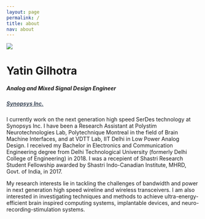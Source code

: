 ```yaml
---
layout: page
permalink: /
title: about
nav: about
---
```


<div class="text-center mt-5">
  <img class="img-fluid rounded-circle profile-img shadow" src="{{ 'prof_pic.jpeg' | prepend: '/assets/img/' | prepend: site.baseurl | prepend: site.url }}">
</div>

<div class="col mt-4">
  <h1 class="title text-center font-weight-bold">Yatin Gilhotra</h1>
  <h5 class="text-center text-sm-center" style="font-stretch: ultra-condensed;">
    Analog and Mixed Signal Design Engineer
  </h5>
  <h5 class="text-center text-sm-center" style="font-stretch: ultra-condensed;">
    <a style="color: rgb(60, 72, 88);" href="https://www.synopsys.com/designware-ip/interface-ip.html" target="_blank">Synopsys Inc.</a><br/>
  </h5>
</div>

<!-- Introduction -->

<div class="col text-justify p-0">
  I currently work on the next generation high speed SerDes technology at Synopsys Inc. I have been a Research Assistant at <span class="font-weight-bold">Polystim Neurotechnologies Lab, Polytechnique Montreal</span> in the field of Brain Machine Interfaces, and at <span class="font-weight-bold">VDTT Lab, IIT Delhi</span> in Low Power Analog Design. I received my Bachelor in Electronics and Communication Engineering degree from <span class="font-weight-bold">Delhi Technological University (formerly Delhi College of Engineering)</span> in 2018. I was a recepient of <span class="font-weight-bold">Shastri Research Student Fellowship</span> awarded by Shastri Indo-Canadian Institute, MHRD, Govt. of India, in 2017.
  <p>
  <p>My research interests lie in tackling the challenges of bandwidth and power in next generation high speed wireline and wireless transceivers. I am also interested in investigating techniques and methods to achieve ultra-energy-efficient brain inspired computing systems, implantable devices, and neuro-recording-stimulation systems.




  <!--
  I am an Analog and Mixed Signal Design Engineer at Synopsys Inc., and I work on design of High Speed Mixed Signal Wireline Tranceivers. I have been awarded <span class="font-weight-bold">First Class with Distinction</span> for my <i>Bachelor in Technology</i> degree in Electronics and Communication Engineering from Delhi Technological University (formerly, Delhi College of Engineering). I have been the recepient of <span class="font-weight-bold">Shastri Research Student Fellowship</span>, awarded by Shastri Indo-Canadian Institute, MHRD India. As a Shastri Research Fellow, I have worked at <span class="font-weight-bold">Polystim Neurotechnologies Lab</span>, Polytechnique Montreal, in the area of Brain Machine Interfaces during the summer of 2017. I have also worked at <span class="font-weight-bold">VLSI Design Tools and Technologies (VDTT) Lab</span>, at IIT Delhi as a Junior Research Fellow in the fall of 2016, in the area of Low Power Analog Design. During my junior year, I was also a part of <span class="font-weight-bold">Digital System Architecture and Design(DSAD)</span> Research Group at Delhi Technological University.
  <p>
  <p>I am motivated to push the capabilities of the next generation communication, computing and sensing systems to the theoretical limits. I am particularly interested in the big picture question which Alan Turing asked in his famous 1950 paper, <span class="font-weight-bold">"Computing Machinery and Intelligence": "Can Machines Think?"</span>. I am interested in this question, and the unprecedented avenues the research in pursuit of answering this question opens. The ultimate goal to mimic the human brain in all it's sophisticated glory involves recording data from neurons on a massive scale, understanding and decoding the neural activity and synaptic connections, and building novel systems which could reproduce brain-like intelligence, while maintaining it's energy efficiency. This research opens up avenues for many applications like treating neurological disorders, developing neuroprosthetics for impaired patients, and many applications in AI and Deep Learning.
  <p>
  <p> I am also interested in the design of High-Speed Mixed Signal and RF communication systems. The increase in the number of devices connected to the internet, and mobile networks warrants more, and faster data center and communication infrastructure. It poses many challenges on the design of integrated circuits, and network chips which are the backbone of the communication industry, especially in terms of bandwidth and power. Since the data centers consume massive amounts of power, the positive impact of energy efficient communication systems is huge. I am interested in investigating the methods and strategies to build next generation, power efficient communication systems.

  I am interested in conducting research on next generation neuro-recording and stimulation systems, and in building extremely energy efficient, minimal neurons for neuromorphic cores.

  I am a PhD student in the <a href="http://www.ml.cmu.edu/" target="_blank">Machine Learning Department</a> of the <a href="https://www.scs.cmu.edu/" target="_blank">School of Computer Science</a> at <a href="http://www.cmu.edu/" target="_blank">Carnegie Mellon University</a>. My advisor is <a href="http://www.cs.cmu.edu/~tom/" target="_blank">Tom Mitchell</a> and I work on <a href="http://rtw.ml.cmu.edu/rtw/" target="_blank">Never-Ending Learning</a>.

  My current research is motivated by the fact that real-world problems require integrating multiple, distinct modalities of information (e.g., image, audio, language, etc.) in ways that machine learning models cannot currently handle well. Most deep learning approaches are not able to utilize information learned from solving one problem to directly help in solving another. They are also not capable of <span class="font-weight-bold">never-ending learning</span>, failing on problems that are dynamic, ever-changing, and not fixed a priori, which is true of problems in the real world due to the dynamicity of nature. With my research, I aim to bridge the gap between UTCs, deep learning, and never-ending learning, by proposing <span class="font-weight-bold">neural cognitive architectures (NCAs)</span> that are inspired by human cognition and that can learn to continuously solve multiple problems that can grow in number over time, across multiple distinct perception and action modalities, and from multiple noisy sources of supervision combined with self-supervision. Their experience from learning to solve past problems can also be leveraged to learn to solve future ones. If you are interested to read more about NCAs, my <a href="{{ '/assets/pdf/thesis/proposal.pdf' | prepend: site.baseurl | prepend: site.url }}" target="_blank">thesis proposal</a> would be a good place to start. Throughout my PhD I have also worked on <a href="{{ '/projects/' | prepend: site.url }}">multiple other projects</a> related to artificial intelligence and machine learning.
  <br/><br/>
  Before I joined CMU, I graduated with an M.Eng. in <a href="http://www.imperial.ac.uk/electrical-engineering" target="_blank">Electrical and Electronic Engineering</a> from <a href="https://www.imperial.ac.uk/" target="_blank">Imperial College London</a>. For my Master's thesis I proposed a way to use topic modelling methods in order to perform human motion classification.
  </div>
  -->


<!-- News -->
<!--
<div class="news mt-3 p-0">
  <h1 class="title mb-4 p-0">news</h1>
  {% assign news = site.news | reverse %}
  {% for item in news limit: site.news_limit %}
    <div class="row p-0">
      <div class="col-sm-2 p-0">
        <span class="badge danger-color-dark font-weight-bold text-uppercase align-middle date ml-3">
          {{ item.date | date: "%b %-d, %Y" }}
        </span>
      </div>
      <div class="col-sm-10 mt-2 mt-sm-0 ml-3 ml-md-0 p-0 font-weight-light text">
        <p>{{ item.content | remove: '<p>' | remove: '</p>' | emojify }}</p>
      </div>
    </div>
  {% endfor %}
</div>
-->
